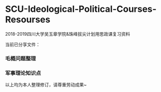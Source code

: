 # SCU-Ideological-Political-Courses-Resourses
2018-2019四川大学吴玉章学院&amp;珠峰拔尖计划用思政课复习资料

当前已分享文件：
### 毛概问题整理
### 军事理论知识点

以上均为本人整理修订，请尊重劳动成果~
